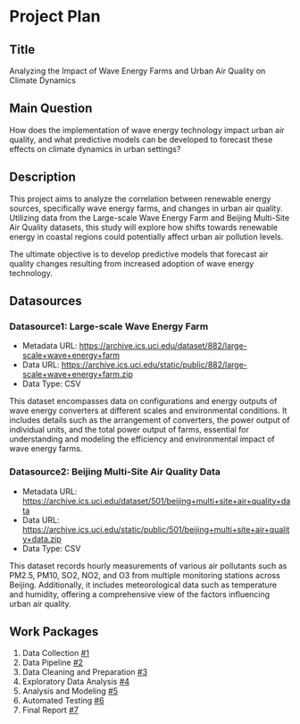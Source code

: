 # Project Plan

## Title
Analyzing the Impact of Wave Energy Farms and Urban Air Quality on Climate Dynamics

## Main Question

How does the implementation of wave energy technology impact urban air quality, and what predictive models can be developed to forecast these effects on climate dynamics in urban settings?

## Description

This project aims to analyze the correlation between renewable energy sources, specifically wave energy farms, and changes in urban air quality. Utilizing data from the Large-scale Wave Energy Farm and Beijing Multi-Site Air Quality datasets, this study will explore how shifts towards renewable energy in coastal regions could potentially affect urban air pollution levels.

The ultimate objective is to develop predictive models that forecast air quality changes resulting from increased adoption of wave energy technology.


## Datasources

<!-- Describe each datasources you plan to use in a section. Use the prefic "DatasourceX" where X is the id of the datasource. -->

### Datasource1:  Large-scale Wave Energy Farm
* Metadata URL: https://archive.ics.uci.edu/dataset/882/large-scale+wave+energy+farm
* Data URL: https://archive.ics.uci.edu/static/public/882/large-scale+wave+energy+farm.zip
* Data Type: CSV

This dataset encompasses data on configurations and energy outputs of wave energy converters at different scales and environmental conditions. It includes details such as the arrangement of converters, the power output of individual units, and the total power output of farms, essential for understanding and modeling the efficiency and environmental impact of wave energy farms.


### Datasource2: Beijing Multi-Site Air Quality Data
* Metadata URL: https://archive.ics.uci.edu/dataset/501/beijing+multi+site+air+quality+data
* Data URL: https://archive.ics.uci.edu/static/public/501/beijing+multi+site+air+quality+data.zip
* Data Type: CSV

This dataset records hourly measurements of various air pollutants such as PM2.5, PM10, SO2, NO2, and O3 from multiple monitoring stations across Beijing. Additionally, it includes meteorological data such as temperature and humidity, offering a comprehensive view of the factors influencing urban air quality.


## Work Packages
1. Data Collection [#1][i1]
2. Data Pipeline [#2][i2]
3. Data Cleaning and Preparation [#3][i3]
4. Exploratory Data Analysis [#4][i4]
5. Analysis and Modeling [#5][i5]
6. Automated Testing [#6][i6]
7. Final Report [#7][i7]



[i1]: https://github.com/shadikhamsehh/made-template/issues/1
[i2]: https://github.com/shadikhamsehh/made-template/issues/2
[i3]: https://github.com/shadikhamsehh/made-template/issues/3
[i4]: https://github.com/shadikhamsehh/made-template/issues/4
[i5]: https://github.com/shadikhamsehh/made-template/issues/5
[i6]: https://github.com/shadikhamsehh/made-template/issues/6
[i7]: https://github.com/shadikhamsehh/made-template/issues/7

